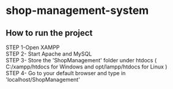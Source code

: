 # shop-management-system
## How to run the project
STEP 1-Open XAMPP <br/>
STEP 2- Start Apache and MySQL <br/>
STEP 3- Store the 'ShopManagement' folder under htdocs ( C:/xampp/htdocs for Windows and opt/lampp/htdocs for Linux ) <br/>
STEP 4- Go to your default browser and type in 'localhost/ShopManagement' <br/>
